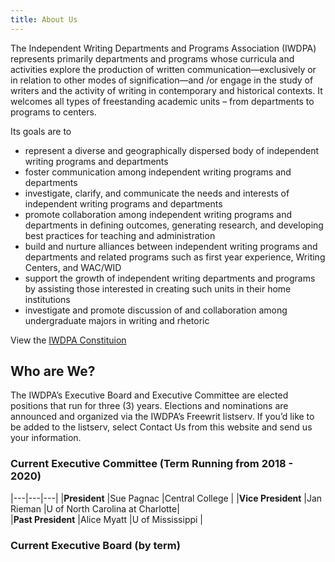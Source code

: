 ```yaml
---
title: About Us 
---
```

The Independent Writing Departments and Programs Association (IWDPA) represents primarily departments and programs whose curricula and activities explore the production of written communication—exclusively or in relation to other modes of signification—and /or engage in the study of writers and the activity of writing in contemporary and historical contexts. It welcomes all types of freestanding academic units – from departments to programs to centers.

Its goals are to

* represent a diverse and geographically dispersed body of independent writing programs and departments
* foster communication among independent writing programs and departments
* investigate, clarify, and communicate the needs and interests of independent writing programs and departments
* promote collaboration among independent writing programs and departments in defining outcomes, generating research, and developing best practices for teaching and administration
* build and nurture alliances between independent writing programs and departments and related programs such as first year experience, Writing Centers, and WAC/WID
* support the growth of independent writing departments and programs by assisting those interested in creating such units in their home institutions
* investigate and promote discussion of and collaboration among undergraduate majors in writing and rhetoric

View the [IWDPA Constituion](images/constitution.pdf) 

## Who are We?
The IWDPA’s Executive Board and Executive Committee are elected positions that run for three (3) years. Elections and nominations are announced and organized via the IWDPA’s Freewrit listserv. If you’d like to be added to the listserv, select Contact Us from this website and send us your information.

### Current Executive Committee (Term Running from 2018 - 2020)

|---|---|---|
|**President**   |Sue Pagnac  |Central College | 
|**Vice President**   |Jan Rieman   |U of North Carolina at Charlotte|  
|**Past President**   |Alice Myatt  |U of Mississippi |  

### Current Executive Board (by term) 


